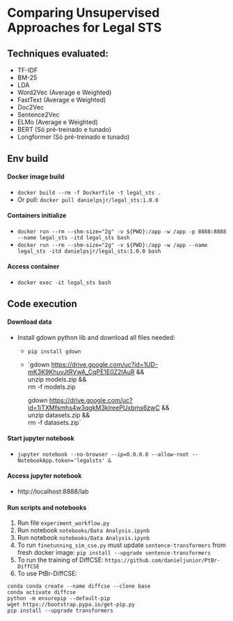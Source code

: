 # Comparing Unsupervised Approaches for Legal STS

## Techniques evaluated:
- TF-IDF
- BM-25
- LDA
- Word2Vec (Average e Weighted)
- FastText (Average e Weighted)
- Doc2Vec
- Sentence2Vec
- ELMo (Average e Weighted)
- BERT (Só pré-treinado e tunado)
- Longformer (Só pré-treinado e tunado)


## Env build

#### Docker image build
- `docker build --rm -f Dockerfile -t legal_sts .`
- Or pull: `docker pull danielpsjr/legal_sts:1.0.0`

#### Containers initialize

- `docker run --rm --shm-size="2g" -v ${PWD}:/app -w /app -p 8888:8888 --name legal_sts -itd legal_sts bash`
- `docker run --rm --shm-size="2g" -v ${PWD}:/app -w /app --name legal_sts -itd danielpsjr/legal_sts:1.0.0 bash`

#### Access container
- `docker exec -it legal_sts bash`

## Code execution 

#### Download data
- Install gdown python lib and download all files needed:
    - `pip install gdown`
    - `gdown https://drive.google.com/uc?id=1UD-mK3K9KhuvJtRVwA_CqPE1E0Z2lAuR && \
        unzip models.zip && \
        rm -f models.zip

        gdown https://drive.google.com/uc?id=1iTXMfsmhs4w3qgkM3kIreePUxbms6zwC && \
        unzip datasets.zip && \
        rm -f datasets.zip`

#### Start jupyter notebook
- `jupyter notebook --no-browser --ip=0.0.0.0 --allow-root --NotebookApp.token='legalsts' &`
#### Access jupyter notebook
- http://localhost:8888/lab

#### Run scripts and notebooks
1. Run file `experiment_workflow.py`
2. Run notebook `notebooks/Data Analysis.ipynb`
3. Run notebook `notebooks/Data Analysis.ipynb`
4. To run `finetunning_sim_cse.py` must update `sentence-transformers` from fresh docker image: `pip install --upgrade sentence-transformers`
5. To run the training of DiffCSE:  `https://github.com/danieljunior/PtBr-DiffCSE`
6. To use PtBr-DiffCSE:

```conda deactivate
conda conda create --name diffcse --clone base
conda activate diffcse
python -m ensurepip --default-pip
wget https://bootstrap.pypa.io/get-pip.py
pip install --upgrade transformers
```

